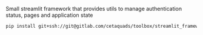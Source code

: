 Small streamlit framework that provides utils to manage authentication status, pages and application state

```bash
pip install git+ssh://git@gitlab.com/cetaquads/toolbox/streamlit_framework
```